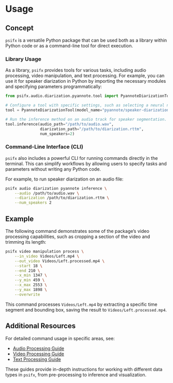 # Usage

## Concept

`psifx` is a versatile Python package that can be used both as a library within Python code or as a command-line tool for direct execution.

### Library Usage
As a library, `psifx` provides tools for various tasks, including audio processing, video manipulation, and text processing. For example, you can use it for speaker diarization in Python by importing the necessary modules and specifying parameters programmatically:

```python
from psifx.audio.diarization.pyannote.tool import PyannoteDiarizationTool

# Configure a tool with specific settings, such as selecting a neural network model.
tool = PyannoteDiarizationTool(model_name="pyannote/speaker-diarization-3.1")

# Run the inference method on an audio track for speaker segmentation.
tool.inference(audio_path="/path/to/audio.wav", 
               diarization_path="/path/to/diarization.rttm", 
               num_speakers=2)
```

### Command-Line Interface (CLI)
`psifx` also includes a powerful CLI for running commands directly in the terminal. This can simplify workflows by allowing users to specify tasks and parameters without writing any Python code.

For example, to run speaker diarization on an audio file:

```bash
psifx audio diarization pyannote inference \
    --audio /path/to/audio.wav \
    --diarization /path/to/diarization.rttm \
    --num_speakers 2
```

## Example

The following command demonstrates some of the package’s video processing capabilities, such as cropping a section of the video and trimming its length:

```bash
psifx video manipulation process \
    --in_video Videos/Left.mp4 \
    --out_video Videos/Left.processed.mp4 \
    --start 18 \
    --end 210 \
    --x_min 1347 \
    --y_min 459 \
    --x_max 2553 \
    --y_max 1898 \
    --overwrite
```

This command processes `Videos/Left.mp4` by extracting a specific time segment and bounding box, saving the result to `Videos/Left.processed.mp4`.

## Additional Resources

For detailed command usage in specific areas, see:

- [Audio Processing Guide](audio.md)
- [Video Processing Guide](video.md)
- [Text Processing Guide](text.md)

These guides provide in-depth instructions for working with different data types in `psifx`, from pre-processing to inference and visualization.